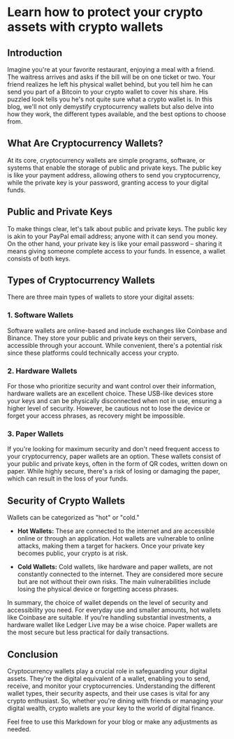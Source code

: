 # Learn how to protect your crypto assets with crypto wallets

## Introduction

Imagine you're at your favorite restaurant, enjoying a meal with a friend. The waitress arrives and asks if the bill will be on one ticket or two. Your friend realizes he left his physical wallet behind, but you tell him he can send you part of a Bitcoin to your crypto wallet to cover his share. His puzzled look tells you he's not quite sure what a crypto wallet is. In this blog, we'll not only demystify cryptocurrency wallets but also delve into how they work, the different types available, and the best options to choose from.

## What Are Cryptocurrency Wallets?

At its core, cryptocurrency wallets are simple programs, software, or systems that enable the storage of public and private keys. The public key is like your payment address, allowing others to send you cryptocurrency, while the private key is your password, granting access to your digital funds.

## Public and Private Keys

To make things clear, let's talk about public and private keys. The public key is akin to your PayPal email address; anyone with it can send you money. On the other hand, your private key is like your email password – sharing it means giving someone complete access to your funds. In essence, a wallet consists of both keys.

## Types of Cryptocurrency Wallets

There are three main types of wallets to store your digital assets:

### 1. Software Wallets

Software wallets are online-based and include exchanges like Coinbase and Binance. They store your public and private keys on their servers, accessible through your account. While convenient, there's a potential risk since these platforms could technically access your crypto.

### 2. Hardware Wallets

For those who prioritize security and want control over their information, hardware wallets are an excellent choice. These USB-like devices store your keys and can be physically disconnected when not in use, ensuring a higher level of security. However, be cautious not to lose the device or forget your access phrases, as recovery might be impossible.

### 3. Paper Wallets

If you're looking for maximum security and don't need frequent access to your cryptocurrency, paper wallets are an option. These wallets consist of your public and private keys, often in the form of QR codes, written down on paper. While highly secure, there's a risk of losing or damaging the paper, which can result in the loss of your funds.

## Security of Crypto Wallets

Wallets can be categorized as "hot" or "cold." 

- **Hot Wallets:** These are connected to the internet and are accessible online or through an application. Hot wallets are vulnerable to online attacks, making them a target for hackers. Once your private key becomes public, your crypto is at risk.

- **Cold Wallets:** Cold wallets, like hardware and paper wallets, are not constantly connected to the internet. They are considered more secure but are not without their own risks. The main vulnerabilities include losing the physical device or forgetting access phrases.

In summary, the choice of wallet depends on the level of security and accessibility you need. For everyday use and smaller amounts, hot wallets like Coinbase are suitable. If you're handling substantial investments, a hardware wallet like Ledger Live may be a wise choice. Paper wallets are the most secure but less practical for daily transactions.

## Conclusion

Cryptocurrency wallets play a crucial role in safeguarding your digital assets. They're the digital equivalent of a wallet, enabling you to send, receive, and monitor your cryptocurrencies. Understanding the different wallet types, their security aspects, and their use cases is vital for any crypto enthusiast. So, whether you're dining with friends or managing your digital wealth, crypto wallets are your key to the world of digital finance.

Feel free to use this Markdown for your blog or make any adjustments as needed.
